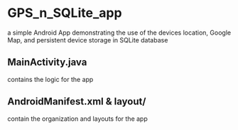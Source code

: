 # GPS_n_SQLite_app
a simple Android App demonstrating the use of the devices location, Google Map, and persistent device storage in SQLite database

## MainActivity.java  
contains the logic for the app

## AndroidManifest.xml & layout/
contain the organization and layouts for the app
